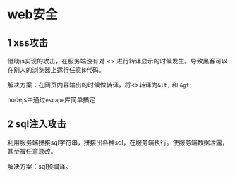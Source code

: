 # web安全
## 1 xss攻击
借助js实现的攻击，在服务端没有对 <> 进行转译显示的时候发生。导致黑客可以在别人的浏览器上运行任意js代码。

解决方案：在网页内容输出的时候做转译，将<>转译为`&lt;` 和 `&gt;`

nodejs中通过`escape`库简单搞定
## 2 sql注入攻击
利用服务端拼接sql字符串，拼接出各种sql，在服务端执行。使服务端数据泄露，甚至被任意篡改。

解决方案：sql预编译。
